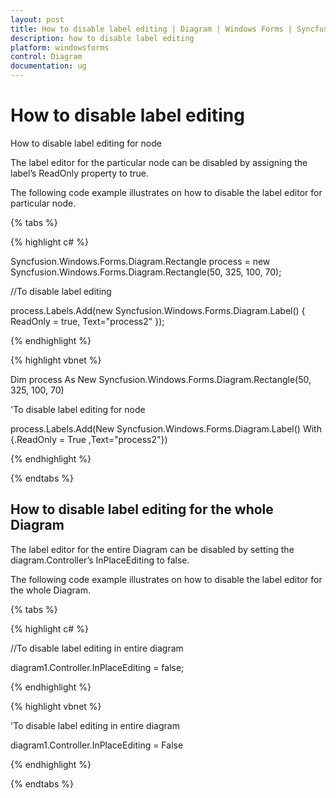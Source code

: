 ```yaml
---
layout: post
title: How to disable label editing | Diagram | Windows Forms | Syncfusion
description: how to disable label editing
platform: windowsforms
control: Diagram
documentation: ug
---
```


# How to disable label editing

How to disable label editing for node

The label editor for the particular node can be disabled by assigning the label’s ReadOnly property to true. 

The following code example illustrates on how to disable the label editor for particular node.

{% tabs %}

{% highlight c# %}

Syncfusion.Windows.Forms.Diagram.Rectangle process = new Syncfusion.Windows.Forms.Diagram.Rectangle(50, 325, 100, 70);

//To disable label editing

process.Labels.Add(new Syncfusion.Windows.Forms.Diagram.Label() { ReadOnly = true, Text="process2" });

{% endhighlight %}

{% highlight vbnet %}

Dim process As New Syncfusion.Windows.Forms.Diagram.Rectangle(50, 325, 100, 70)

'To disable label editing for node

process.Labels.Add(New Syncfusion.Windows.Forms.Diagram.Label() With {.ReadOnly = True ,Text="process2"})

{% endhighlight %}

{% endtabs %}



## How to disable label editing for the whole Diagram

The label editor for the entire Diagram can be disabled by setting the diagram.Controller’s InPlaceEditing to false.

The following code example illustrates on how to disable the label editor for the whole Diagram.


{% tabs %}

{% highlight c# %}

//To disable label editing in entire diagram

diagram1.Controller.InPlaceEditing = false;

{% endhighlight %}

{% highlight vbnet %}

'To disable label editing in entire diagram

diagram1.Controller.InPlaceEditing = False

{% endhighlight %}

{% endtabs %}

